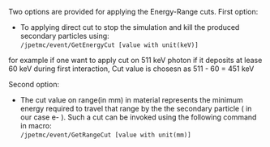 Two options are provided for applying the Energy-Range cuts.
First option:
* To applying direct cut to stop the simulation and kill the produced secondary particles using:  
`/jpetmc/event/GetEnergyCut [value with unit(keV)]`  

for example if one want to apply cut on 511 keV photon if 
it deposits at lease 60 keV during first interaction, Cut value is chosesn
as 511 - 60 = 451 keV 

Second option: 
* The cut value on range(in mm) in material represents the minimum energy required to travel that range 
  by the the secondary particle ( in our case e- ). Such a cut can be invoked using the following command in macro:  
 `/jpetmc/event/GetRangeCut [value with unit(mm)]`
